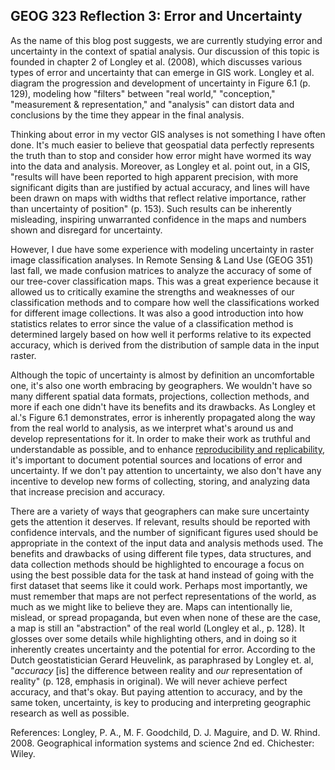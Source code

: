 ## GEOG 323 Reflection 3: Error and Uncertainty

As the name of this blog post suggests, we are currently studying error and uncertainty in the context of spatial analysis. Our discussion of this topic is founded in chapter 2 of Longley et al. (2008), which discusses various types of error and uncertainty that can emerge in GIS work. Longley et al. diagram the progression and development of uncertainty in Figure 6.1 (p. 129), modeling how "filters" between "real world," "conception," "measurement & representation," and "analysis" can distort data and conclusions by the time they appear in the final analysis.

Thinking about error in my vector GIS analyses is not something I have often done. It's much easier to believe that geospatial data perfectly represents the truth than to stop and consider how error might have wormed its way into the data and analysis. Moreover, as Longley et al. point out, in a GIS, "results will have been reported to high apparent precision, with more significant digits than are justified by actual accuracy, and lines will have been drawn on maps with widths that reflect relative importance, rather than uncertainty of position" (p. 153). Such results can be inherently misleading, inspiring unwarranted confidence in the maps and numbers shown and disregard for uncertainty.

However, I due have some experience with modeling uncertainty in raster image classification analyses. In Remote Sensing & Land Use (GEOG 351) last fall, we made confusion matrices to analyze the accuracy of some of our tree-cover classification maps. This was a great experience because it allowed us to critically examine the strengths and weaknesses of our classification methods and to compare how well the classifications worked for different image collections. It was also a good introduction into how statistics relates to error since the value of a classification method is determined largely based on how well it performs relative to its expected accuracy, which is derived from the distribution of sample data in the input raster.

Although the topic of uncertainty is almost by definition an uncomfortable one, it's also one worth embracing by geographers. We wouldn't have so many different spatial data formats, projections, collection methods, and more if each one didn't have its benefits and its drawbacks. As Longley et al.'s Figure 6.1 demonstrates, error is inherently propagated along the way from the real world to analysis, as we interpret what's around us and develop representations for it. In order to make their work as truthful and understandable as possible, and to enhance [reproducibility and replicability](./reflection2), it's important to document potential sources and locations of error and uncertainty. If we don't pay attention to uncertainty, we also don't have any incentive to develop new forms of collecting, storing, and analyzing data that increase precision and accuracy.

There are a variety of ways that geographers can make sure uncertainty gets the attention it deserves. If relevant, results should be reported with confidence intervals, and the number of significant figures used should be appropriate in the context of the input data and analysis methods used. The benefits and drawbacks of using different file types, data structures, and data collection methods should be highlighted to encourage a focus on using the best possible data for the task at hand instead of going with the first dataset that seems like it could work. Perhaps most importantly, we must remember that maps are not perfect representations of the world, as much as we might like to believe they are. Maps can intentionally lie, mislead, or spread propaganda, but even when none of these are the case, a map is still an "abstraction" of the real world (Longley et al., p. 128). It glosses over some details while highlighting others, and in doing so it inherently creates uncertainty and the potential for error. According to the Dutch geostatistician Gerard Heuvelink, as paraphrased by Longley et. al, "_accuracy_ [is] the difference between reality and _our_ representation of reality" (p. 128, emphasis in original). We will never achieve perfect accuracy, and that's okay. But paying attention to accuracy, and by the same token, uncertainty, is key to producing and interpreting geographic research as well as possible.

References:
Longley, P. A., M. F. Goodchild, D. J. Maguire, and D. W. Rhind. 2008. Geographical information systems and science 2nd ed. Chichester: Wiley.
